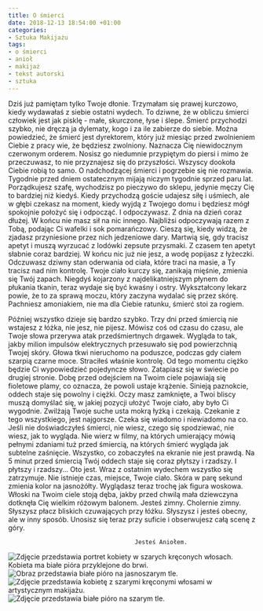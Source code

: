 ```yaml
---
title: O śmierci
date: 2018-12-13 18:54:00 +01:00
categories:
- Sztuka Makijażu
tags:
- o śmierci
- anioł
- makijaż
- tekst autorski
- sztuka
---
```


Dziś już pamiętam tylko Twoje dłonie. Trzymałam się prawej kurczowo, kiedy wydawałaś z siebie ostatni wydech. To dziwne, że w obliczu śmierci człowiek jest jak pisklę - małe, skurczone, łyse i ślepe. Śmierć przychodzi szybko, nie dręczą ja dylematy, kogo i za ile zabierze do siebie. Można powiedzieć, że śmierć jest dyrektorem, który już miesiąc przed zwolnieniem Ciebie z pracy wie, że będziesz zwolniony. Naznacza Cię niewidocznym czerwonym orderem. Nosisz go niedumnie przypiętym do piersi i mimo że przeczuwasz, to nie przyznajesz się do przyszłości. Wszyscy dookoła Ciebie robią to samo. O nadchodzącej śmierci i pogrzebie się nie rozmawia. Tygodnie przed dniem ostatecznym mijają niczym tygodnie sprzed paru lat. Porządkujesz szafę, wychodzisz po pieczywo do sklepu, jedynie męczy Cię to bardziej niż kiedyś. Kiedy przychodzą goście udajesz siłę i uśmiech, ale w głębi czekasz na moment, kiedy wyjdą z Twojego domu i będziesz mógł spokojnie położyć się i odpocząć. I odpoczywasz. Z dnia na dzień coraz dłużej. W końcu nie masz sił na nic innego. Najbliżsi odpoczywają razem z Tobą, podając Ci wafelki i sok pomarańczowy. Cieszą się, kiedy widzą, że zjadasz przyniesione przez nich jedzeniowe dary. Martwią się, gdy tracisz apetyt i muszą wyrzucać z lodówki zepsute przysmaki. Z czasem ten apetyt słabnie coraz bardziej. W końcu nic już nie jesz, a wodę popijasz z łyżeczki. Odczuwasz dziwny stan oderwania od ciała, które traci na masie, a Ty tracisz nad nim kontrolę. Twoje ciało kurczy się, zanikają mięśnie, zmienia się Twój zapach. Niegdyś kojarzony z najdelikatniejszym płynem do płukania tkanin, teraz wydaje się być kwaśny i ostry. Wykształcony lekarz powie, że to za sprawą moczu, który zaczyna wydalać się przez skórę. Pachniesz amoniakiem, nie ma dla Ciebie ratunku, śmierć stoi za rogiem. 



Później wszystko dzieje się bardzo szybko. Trzy dni przed śmiercią nie wstajesz z łóżka, nie jesz, nie pijesz. Mówisz coś od czasu do czasu, ale Twoje słowa przerywa atak przedśmiertnych drgawek. Wygląda to tak, jakby milion impulsów elektrycznych przesuwało się pod powierzchnią Twojej skóry. Głowa tkwi nieruchomo na poduszce, podczas gdy ciałem szarpią czarne moce. Straciłeś właśnie kontrolę. Od tego momentu ciężko będzie Ci wypowiedzieć pojedyncze słowo. Zatapiasz się w świecie po drugiej stronie. Dobę przed odejściem na Twoim ciele pojawiają się fioletowe plamy, co oznacza, że powoli ustaje krążenie. Sinieją paznokcie, oddech staje się powolny i ciężki. Oczy masz zamknięte, a Twoi bliscy muszą domyślać się, w jakiej pozycji ułożyć Twoje ciało, aby było Ci wygodnie. Zwilżają Twoje suche usta mokrą łyżką i czekają. Czekanie z tego wszystkiego, jest najgorsze. Czeka się wiadomo i niewiadomo na co. Jeśli nie doświadczyłeś śmierci, nie wiesz, czego się spodziewać, nie wiesz, jak to wygląda. Nie wierz w filmy, na których umierający mówią pełnymi zdaniami tuż przed śmiercią, na których śmierć wygląda jak subtelne zaśnięcie. Wszystko, co zobaczyłeś na ekranie nie jest prawdą. Na 5 minut przed śmiercią Twój oddech staje się coraz płytszy i rzadszy. I płytszy i rzadszy… Oto jest. Wraz z ostatnim wydechem wszystko się zatrzymuje. Nie istnieje czas, miejsce, Twoje ciało. Skóra w parę sekund zmienia kolor na jasnożółty. Wyglądasz teraz trochę jak figura woskowa. Włoski na Twoim ciele stoją dęba, jakby przed chwilą mała dziewczyna dotknęła Cię wielkim różowym balonem. Jesteś zimny. Cholernie zimny. Słyszysz płacz bliskich czuwających przy łóżku. Słyszysz i jesteś obecny, ale w inny sposób. Unosisz się teraz przy suficie i obserwujesz całą scenę z góry. 



                                        Jesteś Aniołem. 




![Zdjęcie przedstawia portret kobiety w szarych kręconych włosach. Kobieta ma białe pióra przyklejone do brwi.](https://assets1.ello.co/uploads/asset/attachment/8653728/ello-optimized-bf62aaeb.jpg)
![Obraz przedstawia białe pióro na jasnoszarym tle.](https://assets1.ello.co/uploads/asset/attachment/8653736/ello-optimized-2836568b.jpg)
![Zdjęcie przedstawia kobietę z szarymi kręconymi włosami w artystycznym makijażu.](https://assets0.ello.co/uploads/asset/attachment/8653738/ello-optimized-27ab8a8b.jpg)
![Zdjęcie przedstawia białe pióro na szarym tle.](https://assets1.ello.co/uploads/asset/attachment/8653744/ello-optimized-34b72a03.jpg)
